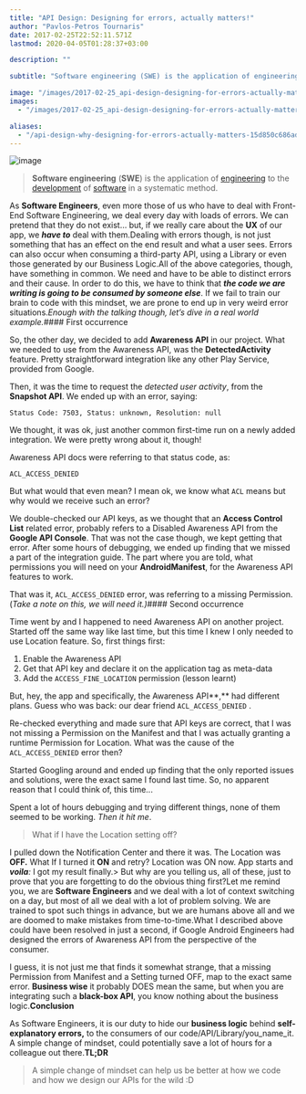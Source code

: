 ```yaml
---
title: "API Design: Designing for errors, actually matters!"
author: "Pavlos-Petros Tournaris"
date: 2017-02-25T22:52:11.571Z
lastmod: 2020-04-05T01:28:37+03:00

description: ""

subtitle: "Software engineering (SWE) is the application of engineering to the development of software in a systematic method."

image: "/images/2017-02-25_api-design-designing-for-errors-actually-matters/1.jpeg"
images:
  - "/images/2017-02-25_api-design-designing-for-errors-actually-matters/1.jpeg"

aliases:
  - "/api-design-why-designing-for-errors-actually-matters-15d850c686ad"
---
```


![image](/posts/2017-02-25_api-design-designing-for-errors-actually-matters/images/1.jpeg)

> **Software engineering** (**SWE**) is the application of [engineering](https://en.wikipedia.org/wiki/Engineering) to the [development](https://en.wikipedia.org/wiki/Software_development) of [software](https://en.wikipedia.org/wiki/Software) in a systematic method.

As **Software Engineers**, even more those of us who have to deal with Front-End Software Engineering, we deal every day with loads of errors. We can pretend that they do not exist… but, if we really care about the **UX** of our app, we **_have to_** deal with them.Dealing with errors though, is not just something that has an effect on the end result and what a user sees. Errors can also occur when consuming a third-party API, using a Library or even those generated by our Business Logic.All of the above categories, though, have something in common. We need and have to be able to distinct errors and their cause. In order to do this, we have to think that **_the code we are writing is going to be consumed by someone else_**. If we fail to train our brain to code with this mindset, we are prone to end up in very weird error situations._Enough with the talking though, let’s dive in a real world example._#### First occurrence

So, the other day, we decided to add **Awareness API** in our project. What we needed to use from the Awareness API, was the **DetectedActivity** feature. Pretty straightforward integration like any other Play Service, provided from Google.

Then, it was the time to request the _detected user activity_, from the **Snapshot API**. We ended up with an error, saying:

`Status Code: 7503, Status: unknown, Resolution: null`

We thought, it was ok, just another common first-time run on a newly added integration. We were pretty wrong about it, though!

Awareness API docs were referring to that status code, as:

`ACL_ACCESS_DENIED`

But what would that even mean? I mean ok, we know what `ACL` means but why would we receive such an error?

We double-checked our API keys, as we thought that an **Access Control List** related error, probably refers to a Disabled Awareness API from the **Google API Console**. That was not the case though, we kept getting that error. After some hours of debugging, we ended up finding that we missed a part of the integration guide. The part where you are told, what permissions you will need on your **AndroidManifest**, for the Awareness API features to work.

That was it, `ACL_ACCESS_DENIED` error, was referring to a missing Permission. (_Take a note on this, we will need it.)_#### Second occurrence

Time went by and I happened to need Awareness API on another project. Started off the same way like last time, but this time I knew I only needed to use Location feature. So, first things first:

1.  Enable the Awareness API
2.  Get that API key and declare it on the application tag as meta-data
3.  Add the `ACCESS_FINE_LOCATION` permission (lesson learnt)

But, hey, the app and specifically, the Awareness API**,** had different plans. Guess who was back: our dear friend `ACL_ACCESS_DENIED` .

Re-checked everything and made sure that API keys are correct, that I was not missing a Permission on the Manifest and that I was actually granting a runtime Permission for Location. What was the cause of the `ACL_ACCESS_DENIED` error then?

Started Googling around and ended up finding that the only reported issues and solutions, were the exact same I found last time. So, no apparent reason that I could think of, this time...

Spent a lot of hours debugging and trying different things, none of them seemed to be working. _Then it hit me_.

> What if I have the Location setting off?

I pulled down the Notification Center and there it was. The Location was **OFF.** What If I turned it **ON** and retry? Location was ON now. App starts and **_voila_**_:_ I got my result finally.> But why are you telling us, all of these, just to prove that you are forgetting to do the obvious thing first?Let me remind you, we are **Software Engineers** and we deal with a lot of context switching on a day, but most of all we deal with a lot of problem solving. We are trained to spot such things in advance, but we are humans above all and we are doomed to make mistakes from time-to-time.What I described above could have been resolved in just a second, if Google Android Engineers had designed the errors of Awareness API from the perspective of the consumer.

I guess, it is not just me that finds it somewhat strange, that a missing Permission from Manifest and a Setting turned OFF, map to the exact same error. **Business wise** it probably DOES mean the same, but when you are integrating such a **black-box API**, you know nothing about the business logic.**Conclusion**

As Software Engineers, it is our duty to hide our **business logic** behind **self-explanatory errors,** to the consumers of our code/API/Library/you_name_it. A simple change of mindset, could potentially save a lot of hours for a colleague out there.**TL;DR**

> A simple change of mindset can help us be better at how we code and how we design our APIs for the wild :D
